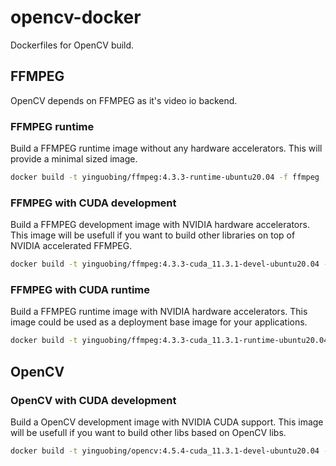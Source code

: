 # opencv-docker
Dockerfiles for OpenCV build.

## FFMPEG
OpenCV depends on FFMPEG as it's video io backend.

### FFMPEG runtime
Build a FFMPEG runtime image without any hardware accelerators. This will 
provide a minimal sized image.

```bash
docker build -t yinguobing/ffmpeg:4.3.3-runtime-ubuntu20.04 -f ffmpeg .
```

### FFMPEG with CUDA development
Build a FFMPEG development image with NVIDIA hardware accelerators. This image 
will be usefull if you want to build other libraries on top of NVIDIA accelerated 
FFMPEG.

```bash
docker build -t yinguobing/ffmpeg:4.3.3-cuda_11.3.1-devel-ubuntu20.04 -f ffmpeg-cuda-devel .
```

### FFMPEG with CUDA runtime
Build a FFMPEG runtime image with NVIDIA hardware accelerators. This image could 
be used as a deployment base image for your applications.

```bash
docker build -t yinguobing/ffmpeg:4.3.3-cuda_11.3.1-runtime-ubuntu20.04 -f ffmpeg-cuda-runtime .
```

## OpenCV

### OpenCV with CUDA development
Build a OpenCV development image with NVIDIA CUDA support. This image will be 
usefull if you want to build other libs based on OpenCV libs.

```bash
docker build -t yinguobing/opencv:4.5.4-cuda_11.3.1-devel-ubuntu20.04 -f opencv-cuda-devel .
```